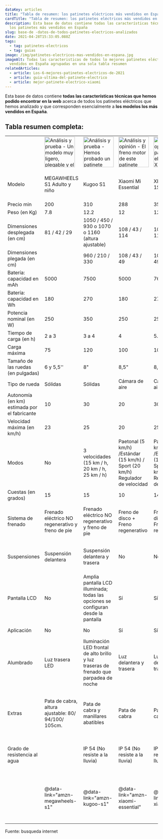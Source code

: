 ```yaml
---
dataKey: articles
title: "Tabla de resumen: los patinetes eléctricos más vendidos en España"
cardTitle: "Tabla de resumen: los patinetes eléctricos más vendidos en España"
description: Esta base de datos contiene todas las características técnicas de
  los patinetes más vendidos en España
slug: base-de -datos-de-todos-patinetes-electricos-analizados
date: 2021-04-28T15:33:05.088Z
tags:
  - tag: patinetes-electricos
  - tag: guias
image: /img/patinetes-electricos-mas-vendidos-en-espana.jpg
imageAlt: Todas las caracteristicas de todos lo mejores patinetes eléctricos más
  vendidos en España agrupadas en una sola tabla resumen
relatedArticles:
  - article: Los-6-mejores-patinetes-electricos-de-2021
  - article: guia-ultima-del-patinete-electrico
  - article: mejor-patinete-electrico-xiaomi
---
```

</script>
<script type="application/ld+json">
    {
        "@context": "https://schema.org",
        "@type": "Organization",
        "name": "www.guiadelconsumidor.es",
        "url": "https://guiadelconsumidor.es/",
        "logo": "https://guiadelconsumidor.es/static/6543e8fa6b76f92b290c851610396589/6d161/logo.png"
    }
</script>

 <script type="application/ld+json">
 {
    "@context": "https://schema.org",
    "@type": "Article",
    "mainEntityOfPage": "https://guiadelconsumidor.es/patinetes-electricos/base-de-datos-de-todos-patinetes-electricos-analizados/",
    "name": "Tabla de resumen: los patinetes eléctricos más vendidos en España",
    "headline": "Esta base de datos contiene todas las características técnicas de los patinetes más vendidos en España",
    "datePublished": " 02-04-2021",
    "dateModified": " 02-04-2021",
    "description": "Esta base de datos contiene todas las características técnicas que hemos podido encontrar en la web acerca de todos los patinetes eléctricos que hemos analizado y que corresponden esencialmente a los modelos los más vendidos en España",
    "publisher": {
        "@type": "Organization",
        "name": "Guiadelconsumidor.es",
        "logo": {
            "@type": "ImageObject",
            "url": "https://guiadelconsumidor.es/static/6543e8fa6b76f92b290c851610396589/6d161/logo.png",
            "width": "100",
            "height": "52"
        }
    },
    "image": {
        "@type": "ImageObject",
        "url": "https://guiadelconsumidor.es/static/5ddf290cd53510c9c126c68132acace4/0f3a1/chica-patinete-electrico.jpg"
    },
    "author": {
        "@type": "Person",
        "name": "Arthemis"
    },
    "url": "https://guiadelconsumidor.es/static/5ddf290cd53510c9c126c68132acace4/0f3a1/chica-patinete-electrico.jpg",
    "thumbnailUrl": "https://guiadelconsumidor.es/static/5ddf290cd53510c9c126c68132acace4/0f3a1/chica-patinete-electrico.jpg",
    "articleSection": "/patinetes-electricos/",
    "creator": "Arthemis",
    "keywords": "mejor patinete eléctrico, mejores patinetes eléctricos, patinete Xiaomi, patinetes Xiaomi, monopatín, patinete eléctrico Xiaomi, patinete Hiboy"
}
</script>

Esta base de datos contiene **todas las características técnicas que hemos podido encontrar en la web** acerca de todos los patinetes eléctricos que hemos analizado y que corresponden esencialmente a **los modelos los más vendidos en España**.

## Tabla resumen completa:

<table class="product-table">
<tr>
<td></td>
<td>

<img src="https://res.cloudinary.com/aom/image/upload/c_scale,w_700/v1619945537/Patinetes-electricos/Patinete-Megawheels-S1/Patinete-Electrico-Megawheels-S1-Plagable2_jboen1.jpg" width="100" alt= "Análisis y prueba - Un modelo muy ligero, plegable y el más fácil de transportar">

</td>
<td>

<img src="https://res.cloudinary.com/aom/image/upload/c_scale,w_700/v1619945472/Patinetes-electricos/Patinete-Kugoo-S1/Patinete-Electrico-Kugoo-S1-Perfil_fitfag.jpg" width="100" alt= "Análisis y prueba - Hemos probado un patinete completo a un precio mini - Guía">

</td>
<td>

<img src="https://res.cloudinary.com/aom/image/upload/c_scale,w_700/v1619945409/Patinetes-electricos/Patinete-Xiaomi-Essential/Patinete-electrico-Xiaomi-Essential-Recuperacion-Energia_qmr8fj.jpg" width="100" alt= "Análisis y opinión - El freno motor de este patinete Xiaomi permite recargar la batería durante la frenada">

</td>
<td>

<img src="https://res.cloudinary.com/aom/image/upload/c_scale,w_700/v1619633347/Patinetes-electricos/Patinete-Xiaomi-1S/Patinete-electrico-Xiaomi-1S-Perfil_lvfk0g.jpg" width="100" alt= "Prueba y opinión - El patinete eléctrico Xiaomi 1S">

</td>
<td>

<img src="https://res.cloudinary.com/aom/image/upload/c_scale,w_700/v1619945341/Patinetes-electricos/Patinete-Xiaomi-Pro2/Patinete-electrico-Xiaomi-Pro2_ezkca4.png" width="100" alt= "Prueba y opinión - Nuestra opinión honesta sobre este patinete Xiaomi que hemos analizado para tí">

</td>
<td>

<img src="https://res.cloudinary.com/aom/image/upload/c_scale,w_700/v1619945945/Patinetes-electricos/Patinete-Cecotec-Bongo-Serie-A/Cecotec-Bongo-Serie-A-Perfil_aougwb.png" width="100" alt= "Análisis y prueba - Nuestra opinión sobre este patinete eléctrico Cecotec que hemos analizado a fondo">

</td>
<td>

<img src="https://res.cloudinary.com/aom/image/upload/c_scale,w_700/v1619946026/Patinetes-electricos/Patinete-Cecotec-Bongo-A-Connected/Patinete-Electrico-Cecotec-A-Connected-Perspective-Grande_rpqm54.png" width="100" alt= "Análisis y prueba - Hemos probado por tí el Bongo Serie A Connected de Cecotec para darte nuestra opinión imparcial">

</td>
<td>

<img src="https://res.cloudinary.com/aom/image/upload/c_scale,w_700/v1619945858/Patinetes-electricos/Patinete-Cecotec-Bongo-Serie-A-Advance-Connected-MAX/Patinete-electrico-Cecotec-Bongo-Serie-A-Advance-Max-Perspectiva_xfxlyc.png" width="100" alt= "Prueba y opinión - Hemos probado por tí el excelente Advance Connected MAX de Cecotec">

</td>
<td>


</td>
<td>

<img src="https://res.cloudinary.com/aom/image/upload/c_scale,w_700/v1619945756/Patinetes-electricos/Patinete-Hiboy-MAX-V2/Patinete-Electrico-Hiboy-MAX-V2-Perspective_pl4fwb.jpg" width="100" alt= "Análisis y opinión - El excelente patinete eléctrico Hiboy con doble amortización delantera y trasera">

</td>
<td>

<img src="https://res.cloudinary.com/aom/image/upload/c_scale,w_700/v1619945691/Patinetes-electricos/Patinete-Hiboy-S2/Patinete-Electrico-Hiboy-S2-Perfil-App_wle1nr.jpg" width="100" alt= "Análisis y opinión - Un excelente patinete eléctrico plegable y conectado de Hiboy">

</td>
<td>

<img src="https://res.cloudinary.com/aom/image/upload/c_scale,w_700/v1619945618/Patinetes-electricos/Patinete-Hiboy-S2-Pro/Patinete-Electrico-Hiboy-S2-Pro-Perspectiva_qxnxsr.jpg" width="100" alt= "Análisis y opinión - Un patinete eléctrico bien pensado y de buena confección">

</td>
<td>


</td>
<td>


</td>
<td>


</td>
<td>

<img src="https://res.cloudinary.com/aom/image/upload/c_scale,w_700/v1620291912/Patinetes-electricos/Patinete-Smartgyro-Speedway-V2/patinete-electrico-smartgyro-speedway-v2-perspectiva_wpur3s.jpg" width="100" alt= "Prueba y opinión - EL más refinado">

</td>
</tr>
<tr>
<td>Modelo</td>
<td>MEGAWHEELS S1 Adulto y niño</td>
<td>Kugoo S1</td>
<td>Xiaomi Mi Essential</td>
<td>XIAOMI Mi 1S</td>
<td>Xiaomi Mi PRO 2</td>
<td>Cecotec Bongo Serie A</td>
<td>Cecotec Bongo Serie A Connected</td>
<td>Cecotec Bongo Serie A Advance Connected MAX</td>
<td>Hiboy S2 Lite</td>
<td>Hiboy MAX V2</td>
<td>Hiboy S2</td>
<td>Hiboy S2 Pro</td>
<td>Segway Ninebot KickScooter ES1 (gen 1)</td>
<td>Segway Ninebot KickScooter ES2</td>
<td>Segway Ninebot KickScooter ES4</td>
<td>SMARTGYRO Xtreme SpeedWay V2.0</td>
</tr>
<tr>
<td>Precio min</td>
<td>200</td>
<td>310</td>
<td>288</td>
<td>350</td>
<td>445</td>
<td>300</td>
<td>330</td>
<td>450</td>
<td>260</td>
<td>370</td>
<td>360</td>
<td>470</td>
<td>417</td>
<td>500</td>
<td>700</td>
<td>550</td>
</tr>
<tr>
<td>Peso (en Kg)</td>
<td>7.8</td>
<td>12.2</td>
<td>12</td>
<td>12.7</td>
<td>14.2</td>
<td>13.5</td>
<td>13.5</td>
<td>15</td>
<td>10.5</td>
<td>16</td>
<td>13.3</td>
<td>16.5</td>
<td>11.3</td>
<td>12.5</td>
<td>14</td>
<td>22</td>
</tr>
<tr>
<td>Dimensiones desplegada (en cm)</td>
<td>81 / 42 / 29</td>
<td>1050 / 450 / 930 o 1070 o 1160 (altura ajustable)</td>
<td>108 / 43 / 114</td>
<td>108 / 43 / 114</td>
<td>113 / 43 / 118</td>
<td>114 / 42,5 / 108</td>
<td>114 / 42,5 / 108</td>
<td>116,6 / 46,1 / 108</td>
<td>110 / 45 / 108</td>
<td>113 / 42 / 120</td>
<td>116 / 45 / 117</td>
<td>116 / 45 / 121</td>
<td>102 / 41.3 / 113</td>
<td>102 / 43 / 113</td>
<td>102 / 43 / 113</td>
<td>119 / 130 / 60</td>
</tr>
<tr>
<td>Dimensiones plegada (en cm)</td>
<td></td>
<td>960 / 210 / 330</td>
<td>108 / 43 / 49</td>
<td>108 / 43 / 49</td>
<td>113 / 43 / 49</td>
<td>46 / 42,5 / 108</td>
<td>46 / 42,5 / 108</td>
<td></td>
<td>28 / 45 / 108</td>
<td>113 / 42 / 48</td>
<td>116 / 42 / 49</td>
<td>116 / 42 / 49cm</td>
<td>113 / 41.3 / 32</td>
<td>113 / 43 / 40</td>
<td>113 / 43 / 40</td>
<td>119 / 450 / 23</td>
</tr>
<tr>
<td>Batería: capacidad en mAh</td>
<td>5000</td>
<td>7500</td>
<td>5000</td>
<td>7650</td>
<td>12800</td>
<td>6400</td>
<td>6400</td>
<td>12800</td>
<td>5000</td>
<td>7500</td>
<td>7500</td>
<td>11400</td>
<td>5100</td>
<td>5200</td>
<td>10400</td>
<td>13000</td>
</tr>
<tr>
<td>Batería: capacidad en Wh</td>
<td>180</td>
<td>270</td>
<td>180</td>
<td>275</td>
<td>460</td>
<td>230</td>
<td>230</td>
<td>460</td>
<td>180</td>
<td>270</td>
<td>270</td>
<td>410</td>
<td>184</td>
<td>187</td>
<td>374</td>
<td>468</td>
</tr>
<tr>
<td>Potencia nominal (en W)</td>
<td>250</td>
<td>350</td>
<td>250</td>
<td>250</td>
<td>300</td>
<td>350</td>
<td>350</td>
<td>350</td>
<td>250</td>
<td>350</td>
<td>350</td>
<td>350</td>
<td>250</td>
<td>300</td>
<td>300</td>
<td>500</td>
</tr>
<tr>
<td>Tiempo de carga (en h)</td>
<td>2 a 3</td>
<td>3 a 4</td>
<td>4</td>
<td>5.5</td>
<td>8.5</td>
<td>4 a 5</td>
<td>4 a 5</td>
<td>4 a 5</td>
<td>4 a 6</td>
<td>4 a 6</td>
<td>4 a 6</td>
<td>4 a 6</td>
<td>6</td>
<td>3.5</td>
<td>7</td>
<td>7</td>
</tr>
<tr>
<td>Carga máxima</td>
<td>75</td>
<td>120</td>
<td>100</td>
<td>100</td>
<td>100</td>
<td>-</td>
<td>-</td>
<td>-</td>
<td>90</td>
<td>135</td>
<td>130</td>
<td>130</td>
<td>100</td>
<td>100</td>
<td>100</td>
<td>120</td>
</tr>
<tr>
<td>Tamaño de las ruedas (en pulgadas)</td>
<td>6 y 5,5''</td>
<td>8"</td>
<td>8,5"</td>
<td>8,5"</td>
<td>8,5"</td>
<td>8,5"</td>
<td>8,5"</td>
<td>8,5"</td>
<td>6.5 pulgadas sólidas</td>
<td>8,5"</td>
<td>8,5"</td>
<td>10''</td>
<td>8"</td>
<td>8" delantero 7.5" trasero</td>
<td>8" delantero 7.5" trasero</td>
<td>10''</td>
</tr>
<tr>
<td>Tipo de rueda</td>
<td>Sólidas</td>
<td>Sólidas</td>
<td>Cámara de aire</td>
<td>Cámara de aire</td>
<td>Cámara de aire</td>
<td>Tubeless</td>
<td>Tubeless</td>
<td>Tubeless</td>
<td>Sólidas</td>
<td>Sólidas</td>
<td>Sólidas</td>
<td>Sólidas</td>
<td>Sólidas</td>
<td>Sólidas</td>
<td>Sólidas</td>
<td>Tubeless</td>
</tr>
<tr>
<td>Autonomía (en km) estimada por el fabricante</td>
<td>10</td>
<td>30</td>
<td>20</td>
<td>30</td>
<td>45</td>
<td>25</td>
<td>25</td>
<td>45</td>
<td>17</td>
<td>27</td>
<td>27</td>
<td>40</td>
<td>25</td>
<td>25</td>
<td>25</td>
<td>25</td>
</tr>
<tr>
<td>Velocidad máxima (en km/h)</td>
<td>23</td>
<td>25</td>
<td>20</td>
<td>25</td>
<td>25</td>
<td>25</td>
<td>25</td>
<td>25</td>
<td>21</td>
<td>25</td>
<td>25</td>
<td>25</td>
<td>20</td>
<td>25</td>
<td>25</td>
<td>25</td>
</tr>
<tr>
<td>Modos</td>
<td>No</td>
<td>3 velocidades (15 km / h, 20 km / h, 25 km / h)</td>
<td>Paetonal (5 km/h) /Estándar (15 km/h) / Sport (20 km/h)
Regulador de velocidad</td>
<td>Paetonal (5 km/h) /Estándar (15 km/h) / Sport (25 km/h)
Regulador de velocidad</td>
<td>Paetonal (5 km/h) /Estándar (15 km/h) / Sport (25 km/h)
Regulador de velocidad</td>
<td>Eco, Confort y Sport (25 km/h)
Regulador de velocidad</td>
<td>Eco, Confort y Sport (25 km/h)
Regulador de velocidad</td>
<td>Eco, Confort y Sport (25 km/h)
Regulador de velocidad</td>
<td>Regulador de velocidad</td>
<td>25 km/h y 17.7 km/h
Regulador de velocidad</td>
<td>25 km/h y 17.7 km/h
Regulador de velocidad</td>
<td>25 km/h y 17.7 km/h
Regulador de velocidad</td>
<td>3 modos (15/20/25 km/h)
Regulador de velocidad</td>
<td>3 modos (15/20/25 km/h)
Regulador de velocidad</td>
<td>3 modos (15/20/25 km/h)
Regulador de velocidad</td>
<td>1 (10 km/h)/ 2 (15km/h) / 3 (25 km/h)</td>
</tr>
<tr>
<td>Cuestas (en grados)</td>
<td>15</td>
<td>15</td>
<td>10</td>
<td>14</td>
<td>20</td>
<td></td>
<td></td>
<td></td>
<td>15</td>
<td>15</td>
<td>15</td>
<td>15</td>
<td>7</td>
<td>10</td>
<td>15</td>
<td>15</td>
</tr>
<tr>
<td>Sistema de frenado</td>
<td>Frenado eléctrico NO regenerativo y freno de pie</td>
<td>Frenado eléctrico NO regenerativo y freno de pie</td>
<td>Freno de disco + Freno regenerativo</td>
<td>Freno de disco + Freno regenerativo</td>
<td>Freno de disco + Freno regenerativo</td>
<td>freno de disco, eléctrico regenerativo y freno de pie</td>
<td>freno de disco, eléctrico regenerativo y freno de pie</td>
<td>freno de disco, eléctrico regenerativo y freno de pie</td>
<td>Frenado eléctrico NO regenerativo y freno de pie</td>
<td>Frenado eléctrico NO regenerativo y freno de disco</td>
<td>Frenado eléctrico regenerativo y freno de disco</td>
<td>Frenado eléctrico regenerativo y freno de disco</td>
<td>Freno eléctrico y frenos de pie</td>
<td>Freno eléctrico y frenos de pie</td>
<td>Freno eléctrico y frenos de pie</td>
<td>Freno de disco</td>
</tr>
<tr>
<td>Suspensiones</td>
<td>Suspensión delantera</td>
<td>Suspensión delantera y trasera</td>
<td>No</td>
<td>No</td>
<td>No</td>
<td>No</td>
<td>No</td>
<td>No</td>
<td>Trasera</td>
<td>Delantera y trasera doble</td>
<td>Trasera doble</td>
<td>Trasera doble</td>
<td>Amortiguación delantera</td>
<td>Amortiguación delantera y suspensión trasera</td>
<td>Amortiguación delantera y suspensión trasera</td>
<td>Suspensión doble reforzada delantera y trasera</td>
</tr>
<tr>
<td>Pantalla LCD</td>
<td>No</td>
<td>Amplia pantalla LCD illuminada; todas las opciones se configuran desde la pantalla</td>
<td>Sí</td>
<td>Sí</td>
<td>Sí</td>
<td>Sí</td>
<td>Sí</td>
<td>Sí</td>
<td>Sí</td>
<td>Sí</td>
<td>Sí</td>
<td>Sí</td>
<td>Sí</td>
<td>Sí</td>
<td>Sí</td>
<td>Sí</td>
</tr>
<tr>
<td>Aplicación</td>
<td>No</td>
<td>No</td>
<td>Sí</td>
<td>Sí</td>
<td>Sí</td>
<td>No</td>
<td>Sí</td>
<td>Sí</td>
<td>No</td>
<td>Hiboy MAX APP</td>
<td>Hiboy S2 APP</td>
<td>Hiboy S2 APP</td>
<td>Sí</td>
<td>Sí</td>
<td>Sí</td>
<td>No</td>
</tr>
<tr>
<td>Alumbrado</td>
<td>Luz trasera LED</td>
<td>Iluminación LED frontal de alto brillo y luz traseras de frenado que parpadea de noche</td>
<td>Luz delantera y trasera</td>
<td>Luz delantera y trasera</td>
<td>Luz delantera y trasera</td>
<td>Luz delantera y trasera</td>
<td>Luz delantera y trasera</td>
<td>Luz delantera y trasera</td>
<td>Banda luminosa delantera y lateral; luz trasera</td>
<td>Faro delantero, bandas luminosas laterales, luz trasera</td>
<td>Faro delantero, bandas luminosas laterales, luz trasera</td>
<td>Faro delantero, bandas luminosas laterales, luz trasera</td>
<td>Luz delantera y trasera
Posibilidad de añadir una secunda batería</td>
<td>Luz delantera, trasera, laterales e en la parte inferior con color regulable</td>
<td>Luz delantera, trasera, laterales e en la parte inferior con color regulable</td>
<td>Foco de LED delantero y luz de freno trasera, bandas LED laterales e intermitentes</td>
</tr>
<tr>
<td>Extras</td>
<td>Pata de cabra, 
altura ajustable: 80/ 94/100/ 105cm.</td>
<td>Pata de cabra y manillares abatibles</td>
<td>Pata de cabra</td>
<td>Pata de cabra</td>
<td>Pata de cabra</td>
<td>Pata de cabra, batería extraible, sistema Mazinger de puños extraibles</td>
<td>Pata de cabra, batería extraible, sistema Mazinger de puños extraibles</td>
<td>Pata de cabra, batería extraible, sistema Mazinger de puños extraibles</td>
<td>Pata de cabra</td>
<td>Pata de cabra</td>
<td>Pata de cabra</td>
<td>Pata de cabra</td>
<td>Pata de cabra</td>
<td>Pata de cabra</td>
<td>Pata de cabra</td>
<td>Pata de cabra</td>
</tr>
<tr>
<td>Grado de resistencia al agua</td>
<td></td>
<td>IP 54 (No resiste a la lluvia)</td>
<td>IP 54 (No resiste a la lluvia)</td>
<td>IP 54 (No resiste a la lluvia)</td>
<td>IP 54 (No resiste a la lluvia)</td>
<td>No se recomienda exponer a la lluvia</td>
<td>No se recomienda exponer a la lluvia</td>
<td>No se recomienda exponer a la lluvia</td>
<td>No divulgado</td>
<td>IPX4 (puede soportar una leve salpicadura de agua)</td>
<td>IPX4 (puede soportar una leve salpicadura de agua)</td>
<td>IPX4 (puede soportar una leve salpicadura de agua)</td>
<td>IPX4 (puede soportar una leve salpicadura de agua)</td>
<td>IP 54 (No resiste a la lluvia)</td>
<td>IP 54 (No resiste a la lluvia)</td>
<td>IPX4 (puede soportar una leve salpicadura de agua)</td>
</tr>
<tr>
<td></td>
<td></td>
<td></td>
<td></td>
<td></td>
<td></td>
<td></td>
<td></td>
<td></td>
<td></td>
<td></td>
<td></td>
<td></td>
<td></td>
<td></td>
<td></td>
<td></td>
</tr>
<tr>
<td></td>
<td> @data-link="amzn-megawheels-s1"
</td>
<td> @data-link="amzn-kugoo-s1"
</td>
<td> @data-link="amzn-xiaomi-essential"
</td>
<td> @data-link="amzn-xiaomi-1s"
</td>
<td> @data-link="amzn-hiboy-s2-pro"
</td>
<td> @data-link="amzn-cecotec-bongo-serie-a"
</td>
<td> @data-link="amzn-cecotec-bongo-serie-a-connected"
</td>
<td> @data-link="amzn-cecotec-bongo-serie-a-advance-connected-max"</td>
<td></td>
<td></td>
<td> @data-link="amzn-hiboy-s2"
</td>
<td> @data-link="amzn-hiboy-s2-pro"
</td>
<td></td>
<td></td>
<td></td>
<td> @data-link="amzn-smartgyro-xtreme-speedway-v2"
</td>
</td>
</tr>
</table>
Fuente: busqueda internet